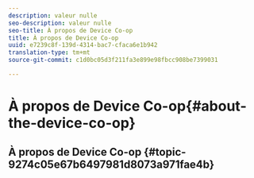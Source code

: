 ```yaml
---
description: valeur nulle
seo-description: valeur nulle
seo-title: À propos de Device Co-op
title: À propos de Device Co-op
uuid: e7239c8f-139d-4314-bac7-cfaca6e1b942
translation-type: tm+mt
source-git-commit: c1d0bc05d3f211fa3e899e98fbcc908be7399031

---
```



# À propos de Device Co-op{#about-the-device-co-op}

## À propos de Device Co-op {#topic-9274c05e67b6497981d8073a971fae4b}

